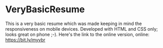 # VeryBasicResume
This is a very basic resume which was made keeping in mind the responsiveness on mobile devices. Developed with HTML and CSS only; looks great on phone ;-). Here's the link to the online version, online: https://bit.ly/myvbr

